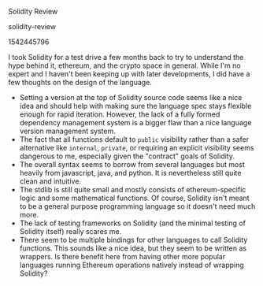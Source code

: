 Solidity Review

solidity-review

1542445796

I took Solidity for a test drive a few months back to try to understand the
hype behind it, ethereum, and the crypto space in general.  While I'm no expert
and I haven't been keeping up with later developments, I did have a few
thoughts on the design of the language.

- Setting a version at the top of Solidity source code seems like a nice idea
   and should help with making sure the language spec stays flexible enough
   for rapid iteration.  However, the lack of a fully formed dependency
   management system is a bigger flaw than a nice language version management
   system.
- The fact that all functions default to `public` visibility rather than a safer
   alternative like `internal`, `private`, or requiring an explicit visibility
   seems dangerous to me, especially given the "contract" goals of Solidity.
- The overall syntax seems to borrow from several languages but most heavily
   from javascript, java, and python.  It is nevertheless still quite clean
   and intuitive.
- The stdlib is still quite small and mostly consists of ethereum-specific
   logic and some mathematical functions.  Of course, Solidity isn't meant to
   be a general purpose programming language so it doesn't need much more.
- The lack of testing frameworks on Solidity (and the minimal testing of
   Solidity itself) really scares me.
- There seem to be multiple bindings for other languages to call Solidity
   functions.  This sounds like a nice idea, but they seem to be written as
   wrappers.  Is there benefit here from having other more popular languages
   running Ethereum operations natively instead of wrapping Solidity?
